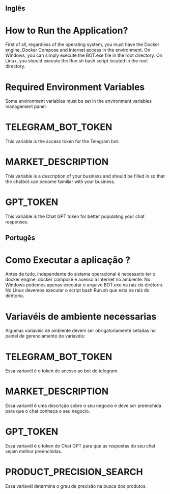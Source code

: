 ## Inglês
# How to Run the Application?
First of all, regardless of the operating system, you must have the Docker engine, Docker Compose and internet access in the environment.
On Windows, you can simply execute the BOT.exe file in the root directory.
On Linux, you should execute the Run.sh bash script located in the root directory.

# Required Environment Variables
Some environment variables must be set in the environment variables management panel:

# TELEGRAM_BOT_TOKEN
This variable is the access token for the Telegram bot.

# MARKET_DESCRIPTION
This variable is a description of your business and should be filled in so that the chatbot can become familiar with your business.

# GPT_TOKEN
This variable is the Chat GPT token for better populating your chat responses.

## Portugês
# Como Executar a aplicação ?
Antes de tudo, independente do sistema operacional é necessario ter o docker engine, docker compose e acesso a internet no ambiente. 
No Windows podemos apenas executar o arquivo BOT.exe na raiz do dirétorio.
No Linux devemos executar o script bash Run.sh que esta na raiz do dirétorio. 

# Variavéis de ambiente necessarias
Algumas variavéis de ambiente devem ser obrigatoriamente setadas no painel de gerenciamento de variavéis:

# TELEGRAM_BOT_TOKEN
Essa variavél é o token de acesso ao bot do telegram.

# MARKET_DESCRIPTION
Essa variavél é uma descrição sobre o seu negocio e deve ser preenchida para que o chat conheça o seu negocio.

# GPT_TOKEN
Essa variavél é o token do Chat GPT para que as respostas do seu chat sejam melhor preenchidas.

# PRODUCT_PRECISION_SEARCH
Essa variavél determina o grau de precisão na busca dos produtos.

